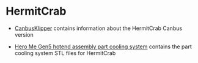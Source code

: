 # HermitCrab
* [CanbusKlipper](./CanbusKlipper) contains information about the HermitCrab
 Canbus version
 
 * [Hero Me Gen5 hotend assembly part cooling system](https://www.thingiverse.com/thing:4460970) contains the part cooling system STL files for HermitCrab
